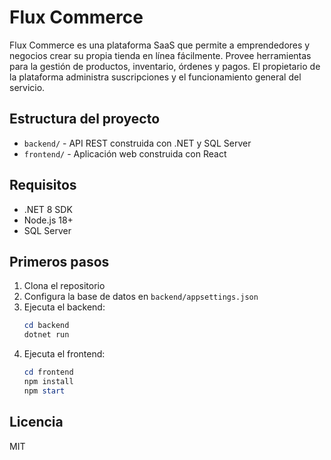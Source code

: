 # Flux Commerce

Flux Commerce es una plataforma SaaS que permite a emprendedores y negocios crear su propia tienda en línea fácilmente. Provee herramientas para la gestión de productos, inventario, órdenes y pagos. El propietario de la plataforma administra suscripciones y el funcionamiento general del servicio.

## Estructura del proyecto
- `backend/` - API REST construida con .NET y SQL Server
- `frontend/` - Aplicación web construida con React

## Requisitos
- .NET 8 SDK
- Node.js 18+
- SQL Server

## Primeros pasos
1. Clona el repositorio
2. Configura la base de datos en `backend/appsettings.json`
3. Ejecuta el backend:
   ```powershell
   cd backend
   dotnet run
   ```
4. Ejecuta el frontend:
   ```powershell
   cd frontend
   npm install
   npm start
   ```

## Licencia
MIT
